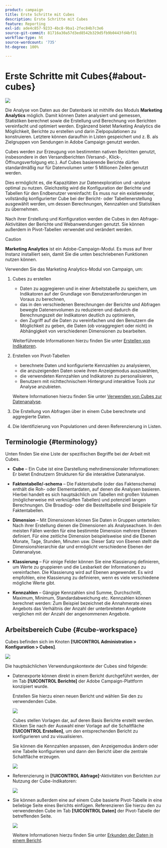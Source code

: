 ```yaml
---
product: campaign
title: Erste Schritte mit Cubes
description: Erste Schritte mit Cubes
feature: Reporting
exl-id: ade4c857-9233-4bc8-9ba1-2fec84b7c3e6
source-git-commit: 81716a30a57d3ed8542b329d5fb9b0443fd4bf31
workflow-type: ht
source-wordcount: '735'
ht-degree: 100%

---
```


# Erste Schritte mit Cubes{#about-cubes}

![](../../assets/common.svg)

Die Analyse von Daten aus der Datenbank ist mithilfe des Moduls **Marketing Analytics** möglich. Damit können Daten analysiert und gemessen, Statistiken berechnet sowie die Erstellung und Berechnung von Berichten vereinfacht und optimiert werden. Ergänzend bietet Marketing Analytics die Möglichkeit, Berichte zu erstellen und darin Zielpopulationen zu konstruieren. Letztere können daraufhin in Listen gespeichert und z. B. als Zielgruppen von Sendungen in Adobe Campaign genutzt werden.

Cubes werden zur Erzeugung von bestimmten nativen Berichten genutzt, insbesondere in den Versandberichten (Versand-, Klick-, Öffnungsverfolgung etc.). Auf Cubes basierende Berichte dürfen standardmäßig nur für Datenvolumen unter 5 Millionen Zeilen genutzt werden.

Dies ermöglicht es, die Kapazitäten zur Datenexploration und -analyse optimal zu nutzen. Gleichzeitig wird die Konfiguration der Berichte und Tabellen für den Endbenutzer vereinfacht: Es muss nur ein existierender, vollständig konfigurierter Cube bei der Bericht- oder Tabellenerstellung ausgewählt werden, um dessen Berechnungen, Kennzahlen und Statistiken zu übernehmen.

Nach ihrer Erstellung und Konfiguration werden die Cubes in den Abfrage-Aktivitäten der Berichte und Webanwendungen genutzt. Sie können außerdem in Pivot-Tabellen verwendet und verändert werden.

>[!CAUTION]
>
>**Marketing Analytics** ist ein Adobe-Campaign-Modul. Es muss auf Ihrer Instanz installiert sein, damit Sie die unten beschriebenen Funktionen nutzen können.

Verwenden Sie das Marketing Analytics-Modul von Campaign, um:

1. Cubes zu erstellen

   * Daten zu aggregieren und in einer Arbeitstabelle zu speichern, um Indikatoren auf der Grundlage von Benutzeranforderungen im Voraus zu berechnen,
   * das in den verschiedenen Berechnungen der Berichte und Abfragen bewegte Datenenvolumen zu reduzieren und dadurch die Berechnungszeit der Indikatoren deutlich zu optimieren,
   * den Zugriff auf die Daten zu vereinfachen und den Benutzern die Möglichkeit zu geben, die Daten (ob voraggregiert oder nicht) in Abhängigkeit von verschiedenen Dimensionen zu bearbeiten.

   Weiterführende Informationen hierzu finden Sie unter [Erstellen von Indikatoren](../../reporting/using/creating-indicators.md).

1. Erstellen von Pivot-Tabellen

   * berechnete Daten und konfigurierte Kennzahlen zu analysieren,
   * die anzuzeigenden Daten sowie ihren Anzeigemodus auszuwählen,
   * die verwendeten Kennzahlen und Indikatoren zu personalisieren,
   * Benutzern mit nichttechnischem Hintergrund interaktive Tools zur Analyse anzubieten.

   Weitere Informationen hierzu finden Sie unter [Verwenden von Cubes zur Datenanalyse](../../reporting/using/using-cubes-to-explore-data.md).

1. Die Erstellung von Abfragen über in einem Cube berechnete und aggregierte Daten.
1. Die Identifizierung von Populationen und deren Referenzierung in Listen.

## Terminologie {#terminology}

Unten finden Sie eine Liste der spezifischen Begriffe bei der Arbeit mit Cubes.

* **Cube** – Ein Cube ist eine Darstellung mehrdimensionaler Informationen: Er bietet Endnutzern Strukturen für die interaktive Datenanalyse.

* **Faktentabelle/-schema** – Die Faktentabelle (oder das Faktenschema) enthält die Roh- oder Elementardaten, auf denen die Analysen basieren. Hierbei handelt es sich hauptsächlich um Tabellen mit großen Volumen (möglicherweise mit verknüpften Tabellen) und potenziell langen Berechnungen. Die Broadlog- oder die Bestelltabelle sind Beispiele für Faktentabellen.

* **Dimension** – Mit Dimensionen können Sie Daten in Gruppen unterteilen: Nach ihrer Erstellung dienen die Dimensionen als Analyseachsen. In den meisten Fällen werden für eine bestimmte Dimension mehrere Ebenen definiert. Für eine zeitliche Dimension beispielsweise sind die Ebenen Monate, Tage, Stunden, Minuten usw. Dieser Satz von Ebenen stellt die Dimensionshierarchie dar und ermöglicht verschiedene Ebenen der Datenanalyse.

* **Klassierung** – Für einige Felder können Sie eine Klassierung definieren, um Werte zu gruppieren und die Lesbarkeit der Informationen zu vereinfachen. Die Klassierung wird auf Ebenen angewendet. Es wird empfohlen, eine Klassierung zu definieren, wenn es viele verschiedene mögliche Werte gibt.

* **Kennzahlen** – Gängige Kennzahlen sind Summe, Durchschnitt, Maximum, Minimum, Standardabweichung etc. Kennzahlen können berechnet werden: Zum Beispiel bezeichnet die Annahmerate eines Angebots das Verhältnis der Anzahl der unterbreiteten Angebote verglichen mit der Anzahl der angenommenen Angebote.

## Arbeitsbereich Cube {#cube-workspace}

Cubes befinden sich im Knoten **[!UICONTROL Administration > Konfiguration > Cubes]**.

![](assets/s_advuser_cube_node.png)

Die hauptsächlichen Verwendungskontexte der Cubes sind folgende:

* Datenexporte können direkt in einem Bericht durchgeführt werden, der im Tab **[!UICONTROL Berichte]** der Adobe Campaign-Plattform konzipiert wurde.

   Erstellen Sie hierzu einen neuen Bericht und wählen Sie den zu verwendenden Cube.

   ![](assets/cube_create_new.png)

   Cubes stellen Vorlagen dar, auf deren Basis Berichte erstellt werden. Klicken Sie nach der Auswahl einer Vorlage auf die Schaltfläche **[!UICONTROL Erstellen]**, um den entsprechenden Bericht zu konfigurieren und zu visualisieren.

   Sie können die Kennzahlen anpassen, den Anzeigemodus ändern oder eine Tabelle konfigurieren und dann den Bericht über die zentrale Schaltfläche erzeugen.

   ![](assets/cube_display_new.png)

* Referenzierung in **[!UICONTROL Abfrage]**-Aktivitäten von Berichten zur Nutzung der Cube-Indikatoren:

   ![](assets/s_advuser_query_using_a_cube.png)

* Sie können außerdem eine auf einem Cube basierte Pivot-Tabelle in eine beliebige Seite eines Berichts einfügen. Referenzieren Sie hierzu den zu verwendenden Cube im Tab **[!UICONTROL Daten]** der Pivot-Tabelle der betreffenden Seite.

   ![](assets/s_advuser_cube_in_report.png)

   Weitere Informationen hierzu finden Sie unter [Erkunden der Daten in einem Bericht](../../reporting/using/using-cubes-to-explore-data.md#exploring-the-data-in-a-report).
